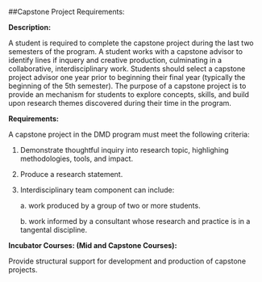 ##Capstone Project Requirements:

**Description:**

A student is required to complete the capstone project during the last two semesters of the program. A student works with a capstone advisor to identify lines if inquery and creative production, culminating in a collaborative, interdisciplinary work. Students should select a capstone project advisor one year prior to beginning their final year (typically the beginning of the 5th semester). The purpose of a capstone project is to provide an mechanism for students to explore concepts, skills, and build upon research themes discovered during their time in the program.

**Requirements:**

A capstone project in the DMD program must meet the following criteria:

1. Demonstrate thoughtful inquiry into research topic, highlighing methodologies, tools, and impact.
2. Produce a research statement.
3. Interdisciplinary team component can include:

   a. work produced by a group of two or more students.
  
   b. work informed by a consultant whose research and practice is in a tangental discipline.


**Incubator Courses: (Mid and Capstone Courses):**

Provide structural support for development and production of capstone projects.
